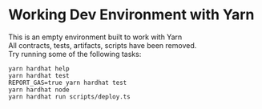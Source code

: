# Working Dev Environment with Yarn

This is an empty environment built to work with Yarn <br>
All contracts, tests, artifacts, scripts have been removed.
<br>
Try running some of the following tasks:

```shell
yarn hardhat help
yarn hardhat test
REPORT_GAS=true yarn hardhat test
yarn hardhat node
yarn hardhat run scripts/deploy.ts
```
